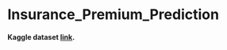 # Insurance_Premium_Prediction

#### Kaggle dataset [link](https://www.kaggle.com/faisalmoizhussain/insurance-premium-prediction/data).

